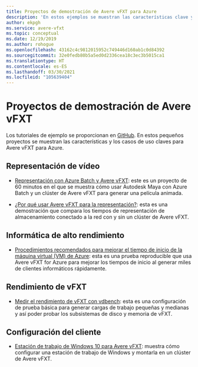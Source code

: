 ```yaml
---
title: Proyectos de demostración de Avere vFXT para Azure
description: 'En estos ejemplos se muestran las características clave y los casos de uso de Avere vFXT for Azure: representación de vídeo, informática de alto rendimiento, rendimiento de vFXT y configuración de cliente.'
author: ekpgh
ms.service: avere-vfxt
ms.topic: conceptual
ms.date: 12/19/2019
ms.author: rohogue
ms.openlocfilehash: 43162c4c9812015952c749446d160ab1c0d84392
ms.sourcegitcommit: 32e0fedb80b5a5ed0d2336cea18c3ec3b5015ca1
ms.translationtype: HT
ms.contentlocale: es-ES
ms.lasthandoff: 03/30/2021
ms.locfileid: "105639404"
---
```

# <a name="avere-vfxt-demo-projects"></a>Proyectos de demostración de Avere vFXT

Los tutoriales de ejemplo se proporcionan en [GitHub](https://github.com/Azure/Avere). En estos pequeños proyectos se muestran las características y los casos de uso claves para Avere vFXT para Azure.

## <a name="video-rendering"></a>Representación de vídeo

* [Representación con Azure Batch y Avere vFXT](https://github.com/Azure/Avere/blob/master/docs/maya_azure_batch_avere_vfxt_demo.md): este es un proyecto de 60 minutos en el que se muestra cómo usar Autodesk Maya con Azure Batch y un clúster de Avere vFXT para generar una película animada.

* [¿Por qué usar Avere vFXT para la representación?](https://github.com/Azure/Avere/blob/master/docs/why_avere_for_rendering.md): esta es una demostración que compara los tiempos de representación de almacenamiento conectado a la red con y sin un clúster de Avere vFXT.

## <a name="high-performance-computing"></a>Informática de alto rendimiento

* [Procedimientos recomendados para mejorar el tiempo de inicio de la máquina virtual (VM) de Azure](https://github.com/Azure/Avere/blob/master/docs/azure_vm_provision_best_practices.md): esta es una prueba reproducible que usa Avere vFXT for Azure para mejorar los tiempos de inicio al generar miles de clientes informáticos rápidamente.

## <a name="vfxt-performance"></a>Rendimiento de vFXT

* [Medir el rendimiento de vFXT con vdbench](https://github.com/Azure/Avere/blob/master/docs/vdbench.md): esta es una configuración de prueba básica para generar cargas de trabajo pequeñas y medianas y así poder probar los subsistemas de disco y memoria de vFXT.

## <a name="client-setup"></a>Configuración del cliente

* [Estación de trabajo de Windows 10 para Avere vFXT](https://github.com/Azure/Avere/blob/master/docs/windows_10_avere_vfxt_mounted_workstation.md): muestra cómo configurar una estación de trabajo de Windows y montarla en un clúster de Avere vFXT.
